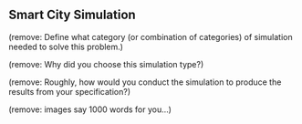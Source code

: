 ## Smart City Simulation

(remove: Define what category  (or combination of categories) of simulation needed to solve this problem.)

(remove: Why did you choose this simulation type?)

(remove: Roughly, how would you conduct the simulation to produce the results from your specification?)

(remove: images say 1000 words for you...)